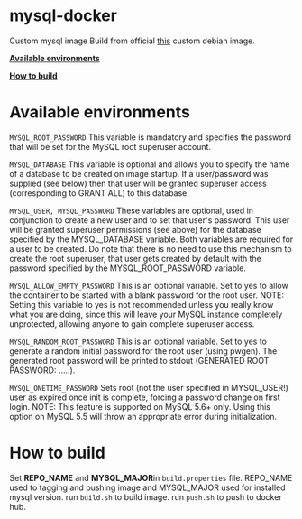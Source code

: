 # mysql-docker
Custom mysql image
Build from official [this](https://github.com/majidettehadi/debian-docker) custom debian image.

**[Available environments](https://github.com/majidettehadi/mysql-docker/blob/master/README.md#available-environments)**

**[How to build](https://github.com/majidettehadi/mysql-docker/blob/master/README.md#how-to-build)**

# Available environments
`MYSQL_ROOT_PASSWORD`
This variable is mandatory and specifies the password that will be set for the MySQL root superuser account.

`MYSQL_DATABASE`
This variable is optional and allows you to specify the name of a database to be created on image startup. If a user/password was supplied (see below) then that user will be granted superuser access (corresponding to GRANT ALL) to this database.

`MYSQL_USER, MYSQL_PASSWORD`
These variables are optional, used in conjunction to create a new user and to set that user's password. This user will be granted superuser permissions (see above) for the database specified by the MYSQL_DATABASE variable. Both variables are required for a user to be created.
Do note that there is no need to use this mechanism to create the root superuser, that user gets created by default with the password specified by the MYSQL_ROOT_PASSWORD variable.

`MYSQL_ALLOW_EMPTY_PASSWORD`
This is an optional variable. Set to yes to allow the container to be started with a blank password for the root user. NOTE: Setting this variable to yes is not recommended unless you really know what you are doing, since this will leave your MySQL instance completely unprotected, allowing anyone to gain complete superuser access.

`MYSQL_RANDOM_ROOT_PASSWORD`
This is an optional variable. Set to yes to generate a random initial password for the root user (using pwgen). The generated root password will be printed to stdout (GENERATED ROOT PASSWORD: .....).

`MYSQL_ONETIME_PASSWORD`
Sets root (not the user specified in MYSQL_USER!) user as expired once init is complete, forcing a password change on first login. NOTE: This feature is supported on MySQL 5.6+ only. Using this option on MySQL 5.5 will throw an appropriate error during initialization.


# How to build
Set **REPO_NAME** and **MYSQL_MAJOR**in `build.properties` file. REPO_NAME used to tagging and pushing image and MYSQL_MAJOR used for installed mysql version.
run `build.sh` to build image.
run `push.sh` to push to docker hub.

